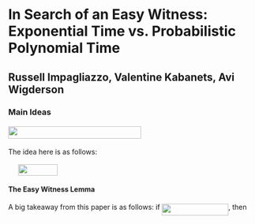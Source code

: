 # In Search of an Easy Witness: Exponential Time vs. Probabilistic Polynomial Time

## Russell Impagliazzo, Valentine Kabanets, Avi Wigderson

### Main Ideas

#### <img src="/tex/b560ff2705f21960f31f0200a056e607.svg?invert_in_darkmode&sanitize=true" align=middle width=268.58288655pt height=24.65753399999998pt/>

The idea here is as follows:

<img src="/tex/777d001ea1ec5971b67bb546ed760f97.svg?invert_in_darkmode&sanitize=true" align=middle width=16.43840384999999pt height=14.15524440000002pt/> <img src="/tex/8f4009c742d0990ac35ee687510fe084.svg?invert_in_darkmode&sanitize=true" align=middle width=79.20885224999999pt height=22.831056599999986pt/>

#### The Easy Witness Lemma

A big takeaway from this paper is as follows: if <img src="/tex/77fc0a70b06f5a122e80d7a9dd446aa7.svg?invert_in_darkmode&sanitize=true" align=middle width=134.69101634999998pt height=24.65753399999998pt/>, then
